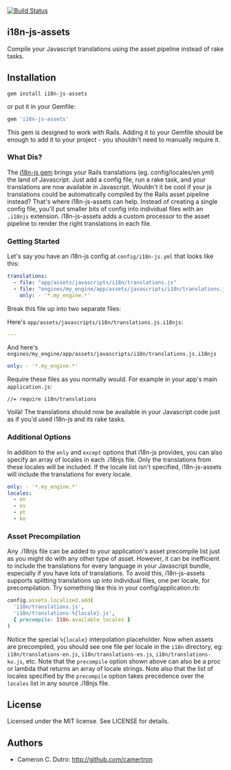 [![Build Status](https://travis-ci.org/camertron/i18n-js-assets.svg)](https://travis-ci.org/camertron/i18n-js-assets)

## i18n-js-assets

Compile your Javascript translations using the asset pipeline instead of rake tasks.

## Installation

`gem install i18n-js-assets`

or put it in your Gemfile:

```ruby
gem 'i18n-js-assets'
```

This gem is designed to work with Rails. Adding it to your Gemfile should be enough to add it to your project - you shouldn't need to manually require it.

### What Dis?

The [i18n-js gem](https://github.com/fnando/i18n-js) brings your Rails translations (eg. config/locales/en.yml) the land of Javascript. Just add a config file, run a rake task, and your translations are now available in Javascript. Wouldn't it be cool if your js translations could be automatically compiled by the Rails asset pipeline instead? That's where i18n-js-assets can help. Instead of creating a single config file, you'll put smaller bits of config into individual files with an `.i18njs` extension. i18n-js-assets adds a custom processor to the asset pipeline to render the right translations in each file.

### Getting Started

Let's say you have an i18n-js config at `config/i18n-js.yml` that looks like this:

```yaml
translations:
  - file: "app/assets/javascripts/i18n/translations.js"
  - file: "engines/my_engine/app/assets/javascripts/i18n/translations.js"
    only: - '*.my_engine.*'
```

Break this file up into two separate files:

Here's `app/assets/javascripts/i18n/translations.js.i18njs`:

```yaml
---
```

And here's `engines/my_engine/app/assets/javascripts/i18n/translations.js.i18njs`

```yaml
only: - '*.my_engine.*'
```

Require these files as you normally would. For example in your app's main `application.js`:

```
//= require i18n/translations
```

Voilà! The translations should now be available in your Javascript code just as if you'd used i18n-js and its rake tasks.

### Additional Options

In addition to the `only` and `except` options that i18n-js provides, you can also specify an array of locales in each .i18njs file. Only the translations from these locales will be included. If the locale list isn't specified, i18n-js-assets will include the translations for every locale.

```yaml
only: - '*.my_engine.*'
locales:
  - en
  - es
  - pt
  - ko
```

### Asset Precompilation

Any .i18njs file can be added to your application's asset precompile list just as you might do with any other type of asset. However, it can be inefficient to include the translations for every language in your Javascript bundle, especially if you have lots of translations. To avoid this, i18n-js-assets supports splitting translations up into individual files, one per locale, for precompilation. Try something like this in your config/application.rb:

```ruby
config.assets.localized.add(
  'i18n/translations.js',
  'i18n/translations-%{locale}.js',
  { precompile: I18n.available_locales }
)
```

Notice the special `%{locale}` interpolation placeholder. Now when assets are precompiled, you should see one file per locale in the `i18n` directory, eg: `i18n/translations-en.js`, `i18n/translations-es.js`, `i18n/translations-ko.js`, etc. Note that the `precompile` option shown above can also be a proc or lambda that returns an array of locale strings. Note also that the list of locales specified by the `precompile` option takes precedence over the `locales` list in any source .i18njs file.

## License

Licensed under the MIT license. See LICENSE for details.

## Authors

* Cameron C. Dutro: http://github.com/camertron
